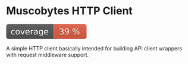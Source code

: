 # Muscobytes HTTP Client

![Code coverage](badge-coverage.svg)

A simple HTTP client basically intended for building API client wrappers with request middleware support.
